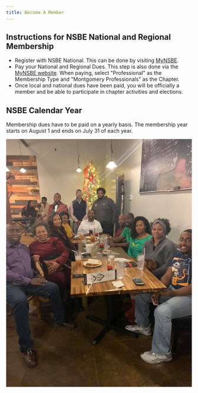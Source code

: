 ```yaml
---
title: Become A Member
---
```


## Instructions for NSBE National and Regional Membership

* Register with NSBE National. This can be done by visiting <a href="https://mynsbe.nsbe.org" target="_blank">MyNSBE</a>. 
* Pay your National and Regional Dues. This step is also done via the <a href="https://mynsbe.nsbe.org" target="_blank">MyNSBE website</a>. When paying, select "Professional" as the Membership Type and "Montgomery Professionals" as the Chapter.
* Once local and national dues have been paid, you will be officially a member and be able to 
participate in chapter activities and elections.

## NSBE Calendar Year

Membership dues have to be paid on a yearly basis. The membership year starts on August 1
and ends on July 31 of each year.

![Members of NSBE-MP at social gathering event](/images/membership.jpg)
